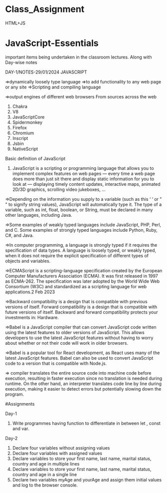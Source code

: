 # Class_Assignment
HTML+JS

# JavaScript-Essentials
important items being undertaken in the classroom lectures. Along with Day-wise notes

DAY-1/NOTES-29/01/2024
JAVASCRIPT

=>dynamically loosely type language
=>to add functionality to any web page or any site 
=>Scripting and compiling language

=>output engines of different web browsers
From sources across the web
1. Chakra
2. V8
3. JavaScriptCore
4. Spidermonkey
5. Firefox
6. Chromium
7. Inscript
8. Jsbin
9. NativeScript


Basic definition of JavaScript
1. JavaScript is a scripting or programming language that allows you to implement complex features on web pages — every time a web page does more than just sit there and display static information for you to look at — displaying timely content updates, interactive maps, animated 2D/3D graphics, scrolling video jukeboxes, ...

=>Depending on the information you supply to a variable (such as this ‘ ‘ or " " to signify string values), JavaScript will automatically type it. The type of a variable, such as int, float, boolean, or String, must be declared in many other languages, including Java.

=>Some examples of weakly typed languages include JavaScript, PHP, Perl, and C. Some examples of strongly typed languages include Python, Ruby, C#, and Java. 

=>In computer programming, a language is strongly typed if it requires the specification of data types. A language is loosely typed, or weakly typed, when it does not require the explicit specification of different types of objects and variables. 

=>ECMAScript is a scripting-language specification created by the European Computer Manufacturers Association (ECMA). It was first released in 1997 as ECMA-262. The specification was later adopted by the World Wide Web Consortium (W3C) and standardized as a scripting language for web applications.2 Feb 2023

=>Backward compatibility is a design that is compatible with previous versions of itself. Forward compatibility is a design that is compatible with future versions of itself. Backward and forward compatibility protects your investments in: Hardware.

=>Babel is a JavaScript compiler that can convert JavaScript code written using the latest features to older versions of JavaScript. This allows developers to use the latest JavaScript features without having to worry about whether or not their code will work in older browsers.

=>Babel is a popular tool for React development, as React uses many of the latest JavaScript features. Babel can also be used to convert JavaScript code to a version that is compatible with Node.js.

=> compiler translates the entire source code into machine code before execution, resulting in faster execution since no translation is needed during runtime. On the other hand, an interpreter translates code line by line during execution, making it easier to detect errors but potentially slowing down the program.

#Assignments

Day-1 
1. Write programmes having function to differentiate in between let , const and var.

Day-2
1. Declare four variables without assigning values
2. Declare four variables with assigned values
3. Declare variables to store your first name, last name, marital status, country and age in multiple lines
4. Declare variables to store your first name, last name, marital status, country and age in a single line
5. Declare two variables myAge and yourAge and assign them initial values and log to the browser console.
